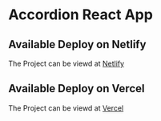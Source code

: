 # Accordion React App

## Available Deploy on Netlify

The Project can be viewd at [Netlify](https://accordion-one.netlify.app/)

## Available Deploy on Vercel

The Project can be viewd at [Vercel](https://accordion-one.vercel.app/)
